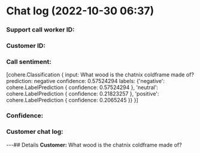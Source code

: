 # Chat log (2022-10-30 06:37)
### Support call worker ID: 
### Customer ID:
### Call sentiment: 
[cohere.Classification {
	input: What wood is the chatnix coldframe made of?
	prediction: negative
	confidence: 0.57524294
	labels: {'negative': cohere.LabelPrediction {
	confidence: 0.57524294
}, 'neutral': cohere.LabelPrediction {
	confidence: 0.21823257
}, 'positive': cohere.LabelPrediction {
	confidence: 0.2065245
}}
}]
### Confidence:
### Customer chat log: 
---## Details
**Customer:** What wood is the chatnix coldframe made of?<br>